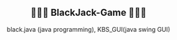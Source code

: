 <div align="center">
<h2> 🧑🏻‍💻 BlackJack-Game 🧑🏻‍💻 </h2>
black.java (java programming), KBS_GUI(java swing GUI) 
</div>
